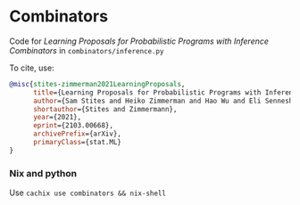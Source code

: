 # Combinators

Code for *Learning Proposals for Probabilistic Programs with Inference Combinators* in `combinators/inference.py`

To cite, use:

``` bibtex
@misc{stites-zimmerman2021LearningProposals,
      title={Learning Proposals for Probabilistic Programs with Inference Combinators}, 
      author={Sam Stites and Heiko Zimmerman and Hao Wu and Eli Sennesh and Jan-Willem van de Meent},
      shortauthor={Stites and Zimmermann},
      year={2021},
      eprint={2103.00668},
      archivePrefix={arXiv},
      primaryClass={stat.ML}
}
```

### Nix and python

Use `cachix use combinators && nix-shell`
